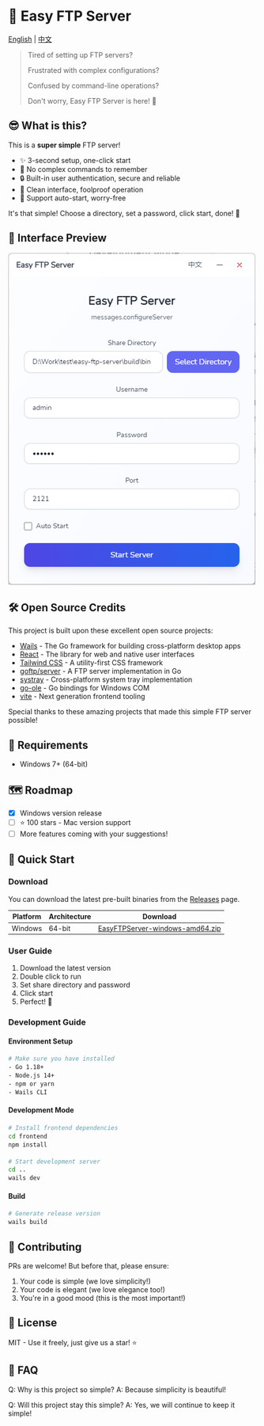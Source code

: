 # 🚀 Easy FTP Server

[English](README.md) | [中文](README_ZH.md)

> Tired of setting up FTP servers?
> 
> Frustrated with complex configurations?
> 
> Confused by command-line operations?
>
> Don't worry, Easy FTP Server is here! 🎉

## 😎 What is this?

This is a **super simple** FTP server!

- ✨ 3-second setup, one-click start
- 🎯 No complex commands to remember
- 🔒 Built-in user authentication, secure and reliable
- 🎨 Clean interface, foolproof operation
- 🔄 Support auto-start, worry-free

It's that simple! Choose a directory, set a password, click start, done! 🚀

## 💫 Interface Preview

![Interface Preview](assets/demo_en.png)

## 🛠️ Open Source Credits

This project is built upon these excellent open source projects:

- [Wails](https://wails.io/) - The Go framework for building cross-platform desktop apps
- [React](https://react.dev/) - The library for web and native user interfaces
- [Tailwind CSS](https://tailwindcss.com/) - A utility-first CSS framework
- [goftp/server](https://github.com/goftp/server) - A FTP server implementation in Go
- [systray](https://github.com/getlantern/systray) - Cross-platform system tray implementation
- [go-ole](https://github.com/go-ole/go-ole) - Go bindings for Windows COM
- [vite](https://vitejs.dev/) - Next generation frontend tooling

Special thanks to these amazing projects that made this simple FTP server possible!

## 🎯 Requirements

- Windows 7+ (64-bit)

## 🗺️ Roadmap

- [x] Windows version release
- [ ] ⭐️ 100 stars - Mac version support
- [ ] More features coming with your suggestions!

## 🚀 Quick Start

### Download

You can download the latest pre-built binaries from the [Releases](https://github.com/shitiandmw/easy-ftp-server/releases) page.

| Platform | Architecture | Download |
|----------|-------------|----------|
| Windows | 64-bit | [EasyFTPServer-windows-amd64.zip](https://github.com/shitiandmw/easy-ftp-server/releases/latest/download/EasyFTPServer-windows-amd64.zip) |

### User Guide

1. Download the latest version
2. Double click to run
3. Set share directory and password
4. Click start
5. Perfect! 🎉

### Development Guide

#### Environment Setup

```bash
# Make sure you have installed
- Go 1.18+
- Node.js 14+
- npm or yarn
- Wails CLI
```

#### Development Mode

```bash
# Install frontend dependencies
cd frontend
npm install

# Start development server
cd ..
wails dev
```

#### Build

```bash
# Generate release version
wails build
```

## 🤝 Contributing

PRs are welcome! But before that, please ensure:
1. Your code is simple (we love simplicity!)
2. Your code is elegant (we love elegance too!)
3. You're in a good mood (this is the most important!)

## 📝 License

MIT - Use it freely, just give us a star! ⭐️

## 🤔 FAQ

Q: Why is this project so simple?
A: Because simplicity is beautiful!

Q: Will this project stay this simple?
A: Yes, we will continue to keep it simple!
